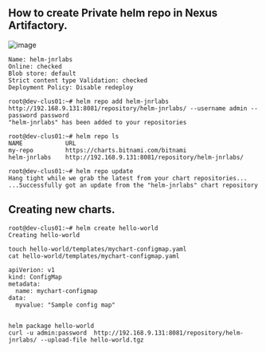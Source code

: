 ## How to create Private helm repo in Nexus Artifactory.

![image](https://user-images.githubusercontent.com/83489863/234300857-e0d7d6ab-e7b5-40ca-ab77-7afb2e9553e3.png)

```
Name: helm-jnrlabs
Online: checked
Blob store: default
Strict content type Validation: checked
Deployment Policy: Disable redeploy
```

```
root@dev-clus01:~# helm repo add helm-jnrlabs http://192.168.9.131:8081/repository/helm-jnrlabs/ --username admin --password password
"helm-jnrlabs" has been added to your repositories

root@dev-clus01:~# helm repo ls
NAME            URL
my-repo         https://charts.bitnami.com/bitnami
helm-jnrlabs    http://192.168.9.131:8081/repository/helm-jnrlabs/

root@dev-clus01:~# helm repo update
Hang tight while we grab the latest from your chart repositories...
...Successfully got an update from the "helm-jnrlabs" chart repository

```
## Creating new charts.
```
root@dev-clus01:~# helm create hello-world
Creating hello-world

touch hello-world/templates/mychart-configmap.yaml
cat hello-world/templates/mychart-configmap.yaml

apiVerion: v1
kind: ConfigMap
metadata:
  name: mychart-configmap
data:
  myvalue: "Sample config map"


helm package hello-world
curl -u admin:password  http://192.168.9.131:8081/repository/helm-jnrlabs/ --upload-file hello-world.tgz
```

